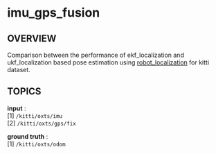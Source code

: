# imu_gps_fusion


## OVERVIEW

Comparison between the performance of ekf_localization and ukf_localization based pose estimation using [robot_localization](https://github.com/cra-ros-pkg/robot_localization) for kitti dataset. 


## TOPICS

**input** : <br>
[1] `/kitti/oxts/imu` <br>
[2] `/kitti/oxts/gps/fix`

**ground truth** : <br> 
[1] `/kitti/oxts/odom`